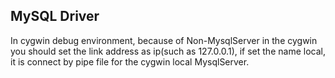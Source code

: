 MySQL Driver
----------
In cygwin debug environment, because of Non-MysqlServer in the cygwin you should set the link address as ip(such as 127.0.0.1), if set the name local, it is connect by pipe file for the cygwin local MysqlServer.
